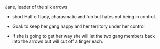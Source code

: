 Jane, leader of the silk arrows
  - short Half elf lady, charasmatic and fun but hates not being in control.

  - Goal: to keep her gang happy and her territory under her control

  - If she is going to get her way she will let the two gang members back into the arrows but will cut off a finger each.